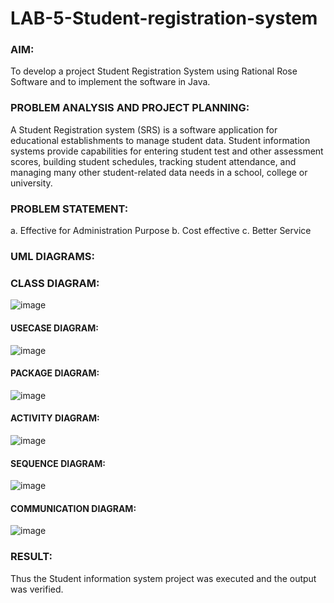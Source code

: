 # LAB-5-Student-registration-system
### AIM:
To develop a project Student Registration System using Rational Rose Software and to
implement the software in Java.
### PROBLEM ANALYSIS AND PROJECT PLANNING:
A Student Registration system (SRS) is a software application for educational
establishments to manage student data. Student information systems provide capabilities for
entering student test and other assessment scores, building student schedules, tracking student
attendance, and managing many other student-related data needs in a school, college or
university.
### PROBLEM STATEMENT:
a. Effective for Administration Purpose
b. Cost effective
c. Better Service

### UML DIAGRAMS:

### CLASS DIAGRAM:
![image](https://github.com/SivaChandranR07/LAB-5-Student-registration-system/assets/113497395/7f675bfc-4434-4c44-87df-5931123f10be)

#### USECASE DIAGRAM:
![image](https://github.com/SivaChandranR07/LAB-5-Student-registration-system/assets/113497395/e76b64bd-2514-469e-a638-4383dc3d4cc8)

#### PACKAGE DIAGRAM:
![image](https://github.com/SivaChandranR07/LAB-5-Student-registration-system/assets/113497395/4e32219b-5d45-4252-8ec0-3d8fa5beb1f4)

#### ACTIVITY DIAGRAM:
![image](https://github.com/SivaChandranR07/LAB-5-Student-registration-system/assets/113497395/e9f2f665-07d8-4845-921a-778638427c48)

#### SEQUENCE DIAGRAM:
![image](https://github.com/SivaChandranR07/LAB-5-Student-registration-system/assets/113497395/44038e91-a458-4204-8431-b6804deff9a4)

#### COMMUNICATION DIAGRAM:
![image](https://github.com/SivaChandranR07/LAB-5-Student-registration-system/assets/113497395/f8e3a465-9835-4ab7-9fc5-01f1689c1585)

### RESULT:
Thus the Student information system project was executed and the output was
verified.

